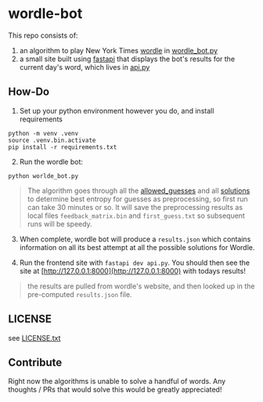 # wordle-bot

This repo consists of:

1. an algorithm to play New York Times [wordle](https://fastapi.tiangolo.com/#example) in [wordle_bot.py](./wordle_bot.py)
2. a small site built using [fastapi](https://fastapi.tiangolo.com/#example) that displays the bot's results for the current day's word, which lives in [api.py](./api.py)

## How-Do

1. Set up your python environment however you do, and install requirements

```shell
python -m venv .venv
source .venv.bin.activate
pip install -r requirements.txt
```

2. Run the wordle bot:

```shell
python worlde_bot.py
```

> The algorithm goes through all the [allowed_guesses](./allowed_guesses.txt) and all [solutions](./solutions.txt) to determine best entropy for guesses as preprocessing, so first run can take 30 minutes or so. It will save the preprocessing results as local files `feedback_matrix.bin` and `first_guess.txt` so subsequent runs will be speedy.

3. When complete, wordle bot will produce a `results.json` which contains information on all its best attempt at all the possible solutions for Wordle.

4. Run the frontend site with `fastapi dev api.py`. You should then see the site at [http://127.0.0.1:8000](http://127.0.0.1:8000) with todays results!

> the results are pulled from wordle's website, and then looked up in the pre-computed `results.json` file.

## LICENSE

see [LICENSE.txt](./LICENSE.txt)

## Contribute

Right now the algorithms is unable to solve a handful of words. Any thoughts / PRs that would solve this would be greatly appreciated!
